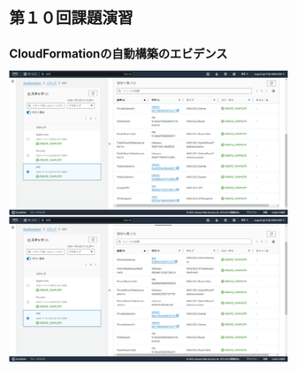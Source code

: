 # 第１０回課題演習
## CloudFormationの自動構築のエビデンス
![](images/2023-11-13_15h27_36.png)
![](images/2023-11-13_15h27_52.png)
![]()
![]()
![]()

